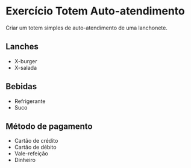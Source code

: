 # Exercício Totem Auto-atendimento

Criar um totem simples de auto-atendimento de uma lanchonete.

## Lanches
- X-burger
- X-salada

## Bebidas
- Refrigerante
- Suco

## Método de pagamento
- Cartão de crédito
- Cartão de débito
- Vale-refeição
- Dinheiro